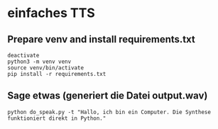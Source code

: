# einfaches TTS 

## Prepare venv and install requirements.txt
```
deactivate
python3 -m venv venv
source venv/bin/activate
pip install -r requirements.txt

```

## Sage etwas (generiert die Datei output.wav)

```
python do_speak.py -t "Hallo, ich bin ein Computer. Die Synthese funktioniert direkt in Python."

```
